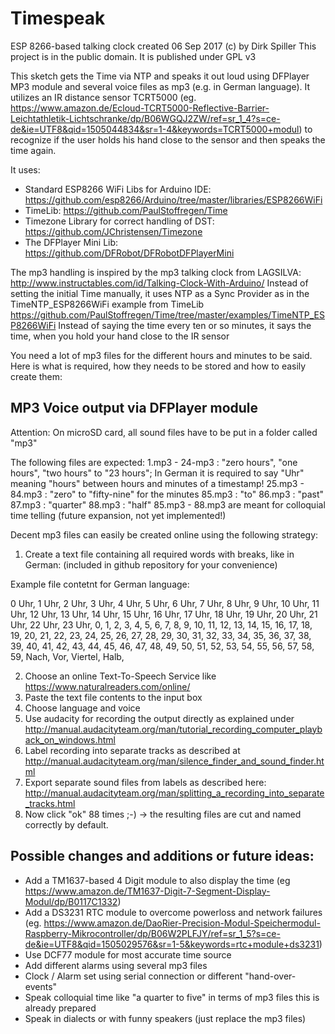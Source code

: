 Timespeak
=========
ESP 8266-based talking clock
created 06 Sep 2017
(c) by Dirk Spiller
This project is in the public domain. It is published under GPL v3

This sketch gets the Time via NTP and speaks it out loud using DFPlayer MP3 module and several voice files as mp3 (e.g. in German language).
It utilizes an IR distance sensor TCRT5000 
(eg. https://www.amazon.de/Ecloud-TCRT5000-Reflective-Barrier-Leichtathletik-Lichtschranke/dp/B06WGQJ2ZW/ref=sr_1_4?s=ce-de&ie=UTF8&qid=1505044834&sr=1-4&keywords=TCRT5000+modul)
to recognize if the user holds his hand close to the sensor and then speaks the time again.

It uses:
- Standard ESP8266 WiFi Libs for Arduino IDE: https://github.com/esp8266/Arduino/tree/master/libraries/ESP8266WiFi
- TimeLib: https://github.com/PaulStoffregen/Time
- Timezone Library for correct handling of DST: https://github.com/JChristensen/Timezone
- The DFPlayer Mini Lib: https://github.com/DFRobot/DFRobotDFPlayerMini

The mp3 handling is inspired by the mp3 talking clock from LAGSILVA: http://www.instructables.com/id/Talking-Clock-With-Arduino/
Instead of setting the initial Time manually, it uses NTP as a Sync Provider as in the TimeNTP_ESP8266WiFi example from 
TimeLib https://github.com/PaulStoffregen/Time/tree/master/examples/TimeNTP_ESP8266WiFi
Instead of saying the time every ten or so minutes, it says the time, when you hold your hand close to the IR sensor


You need a lot of mp3 files for the different hours and minutes to be said. Here is what is required, how they needs to be stored and how to easily create them:

MP3 Voice output via DFPlayer module
------------------------------------
Attention: On microSD card, all sound files have to be put in a folder called "mp3"

The following files are expected:
1.mp3 - 24-mp3  : "zero hours", "one hours", "two hours" to "23 hours"; In German it is required to say "Uhr" meaning "hours" between hours and minutes of a timestamp!
25.mp3 - 84.mp3 : "zero" to "fifty-nine" for the minutes
85.mp3          : "to"
86.mp3          : "past"
87.mp3          : "quarter"
88.mp3          : "half"
85.mp3 - 88.mp3 are meant for colloquial time telling (future expansion, not yet implemented!)

Decent mp3 files can easily be created online using the following strategy:

1. Create a text file containing all required words with breaks, like in German: (included in github repository for your convenience)

  Example file contetnt for German language:
  
  0 Uhr, 1 Uhr, 2 Uhr, 3 Uhr, 4 Uhr, 5 Uhr, 6 Uhr, 7 Uhr, 8 Uhr, 9 Uhr, 10 Uhr, 11 Uhr, 12 Uhr, 13 Uhr, 14 Uhr, 15 Uhr, 16 Uhr, 17 Uhr, 18    Uhr, 19 Uhr, 20 Uhr, 21 Uhr, 22 Uhr, 23 Uhr, 0, 1, 2, 3, 4, 5, 6, 7, 8, 9, 10, 11, 12, 13, 14, 15, 16, 17, 18, 19, 20, 21, 22, 23, 24, 25, 26, 27, 28, 29, 30, 31, 32, 33, 34, 35, 36, 37, 38, 39, 40, 41, 42, 43, 44, 45, 46, 47, 48, 49, 50, 51, 52, 53, 54, 55, 56, 57, 58, 59, Nach, Vor, Viertel, Halb,
  
2. Choose an online Text-To-Speech Service like https://www.naturalreaders.com/online/
3. Paste the text file contents to the input box
4. Choose language and voice
5. Use audacity for recording the output directly as explained under http://manual.audacityteam.org/man/tutorial_recording_computer_playback_on_windows.html
6. Label recording into separate tracks as described at http://manual.audacityteam.org/man/silence_finder_and_sound_finder.html
7. Export separate sound files from labels as described here: http://manual.audacityteam.org/man/splitting_a_recording_into_separate_tracks.html
8. Now click "ok" 88 times ;-) -> the resulting files are cut and named correctly by default.

Possible changes and additions or future ideas:
-----------------------------------------------
* Add a TM1637-based 4 Digit module to also display the time (eg https://www.amazon.de/TM1637-Digit-7-Segment-Display-Modul/dp/B0117C1332)
* Add a DS3231 RTC module to overcome powerloss and network failures (eg. https://www.amazon.de/DaoRier-Precision-Modul-Speichermodul-Raspberry-Mikrocontroller/dp/B06W2PLFJY/ref=sr_1_5?s=ce-de&ie=UTF8&qid=1505029576&sr=1-5&keywords=rtc+module+ds3231)
* Use DCF77 module for most accurate time source
* Add different alarms using several mp3 files
* Clock / Alarm set using serial connection or different "hand-over-events"
* Speak colloquial time like "a quarter to five" in terms of mp3 files this is already prepared
* Speak in dialects or with funny speakers (just replace the mp3 files)

